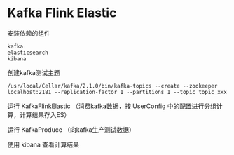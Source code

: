 # Kafka Flink Elastic

安装依赖的组件

    kafka
    elasticsearch
    kibana

创建kafka测试主题

    /usr/local/Cellar/kafka/2.1.0/bin/kafka-topics --create --zookeeper localhost:2181 --replication-factor 1 --partitions 1 --topic topic_xxx

运行 KafkaFlinkElastic （消费kafka数据，按 UserConfig 中的配置进行分组计算，计算结果存入ES）

运行 KafkaProduce （向kafka生产测试数据）

使用 kibana 查看计算结果



